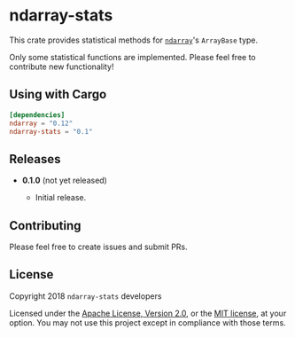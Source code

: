 # ndarray-stats

This crate provides statistical methods for [`ndarray`]'s `ArrayBase` type.

[`ndarray`]: https://github.com/bluss/ndarray

Only some statistical functions are implemented. Please feel free to contribute
new functionality!

## Using with Cargo

```toml
[dependencies]
ndarray = "0.12"
ndarray-stats = "0.1"
```

## Releases

* **0.1.0** (not yet released)

  * Initial release.

## Contributing

Please feel free to create issues and submit PRs.

## License

Copyright 2018 `ndarray-stats` developers

Licensed under the [Apache License, Version 2.0](LICENSE-APACHE), or the [MIT
license](LICENSE-MIT), at your option. You may not use this project except in
compliance with those terms.
